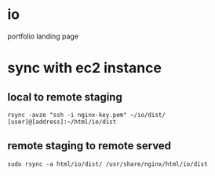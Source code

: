 # io
portfolio landing page

# sync with ec2 instance
## local to remote staging
`rsync -avze "ssh -i nginx-key.pem" ~/io/dist/ [user]@[address]:~/html/io/dist`

## remote staging to remote served
`sudo rsync -a html/io/dist/ /usr/share/nginx/html/io/dist`
